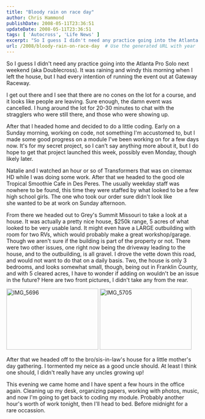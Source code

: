 ```yaml
---
title: "Bloody rain on race day"
author: Chris Hammond
publishDate: 2008-05-11T23:36:51
updateDate: 2008-05-11T23:36:51
tags: [ 'Autocross', 'Life News' ]
excerpt: "So I guess I didn't need any practice going into the Atlanta Pro Solo next weekend (aka Doublecross). It was raining and windy this morning when I left the house, but I had every intention of running the event out at Gateway Raceway.  I get out there and I see that there are no cones on the lot for a course, and it looks like people are leaving. Sure enough, the damn event was cancelled. I hung around the lot for 20-30 minutes to chat with the stragglers who were still there, and those who were showing up.   "
url: /2008/bloody-rain-on-race-day  # Use the generated URL with year
---
```

<p>So I guess I didn't need any practice going into the Atlanta Pro Solo next weekend (aka Doublecross). It was raining and windy this morning when I left the house, but I had every intention of running the event out at Gateway Raceway.</p> <p>I get out there and I see that there are no cones on the lot for a course, and it looks like people are leaving. Sure enough, the damn event was cancelled. I hung around the lot for 20-30 minutes to chat with the stragglers who were still there, and those who were showing up.</p> <p>After that&#160;I headed home and decided to do a little coding. Early on a Sunday morning, working on code, not something I'm accustomed to, but I made some good progress on a module I've been working on for a few days now. It's for my secret project, so I can't say anything more about it, but I do hope to get that project launched this week, possibly even Monday, though likely later.</p> <p>Natalie and I watched an hour or so of Transformers that was on cinemax HD while I was doing some work. After that we headed to the good ole Tropical Smoothie Cafe in Des Peres. The usually weekday staff was nowhere to be found, this time they were staffed by what looked to be a few high school girls. The one who took our order sure didn't look like she&#160;wanted to be at work on Sunday afternoon.</p> <p>From there we headed out to Grey's Summit Missouri to take a look at a house. It was actually a pretty nice house, $250k range, 5 acres of what looked to be very usable land. It might even have a LARGE outbuilding with room for two RVs, which would probably make a great workshop/garage. Though we aren't sure if the building is part of the property or not. There were two other issues, one right now being the driveway leading to the house, and to the outbuilding, is all gravel. I drove the vette down this road, and would not want to do that on a daily basis. Two, the house is only 3 bedrooms, and looks somewhat small, though, being out in Franklin County, and with 5 cleared acres, I have to wonder if adding on wouldn't be an issue in the future? Here are two front pictures, I didn't take any from the rear.</p> <p><a title="IMG_5696" href="https://www.flickr.com/photos/chammond/2485524788/"><img class="pc_img" height="160" alt="IMG_5696" src="https://farm3.static.flickr.com/2229/2485524788_b133015f05_m.jpg" width="240" /></a>&#160;<a title="IMG_5705" href="https://www.flickr.com/photos/chammond/2485527322/"><img class="pc_img" height="160" alt="IMG_5705" src="https://farm4.static.flickr.com/3259/2485527322_1603eeafbc_m.jpg" width="240" /></a></p> <p>After that we headed off to the bro/sis-in-law's house for a little mother's day gathering. I tormented my neice as a good uncle should. At least I think one should, I didn't really have any uncles growing up!</p> <p>This evening we came home and I have spent a few hours in the office again. Cleaning up my desk, organizing papers, working with photos, music, and now I'm going to get back to coding my module. Probably another hour's worth of work tonight, then I'll head to bed. Before midnight for a rare occassion.</p>
